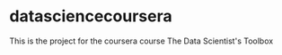 datasciencecoursera
===================

This is the project for the coursera course The Data Scientist's Toolbox
